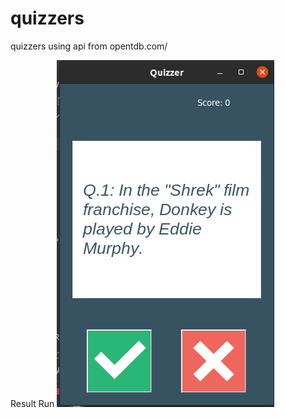# quizzers
quizzers using api from opentdb.com/


Result Run
![Result](https://github.com/hasifpriyambudi/quizzers/blob/master/result.png)
